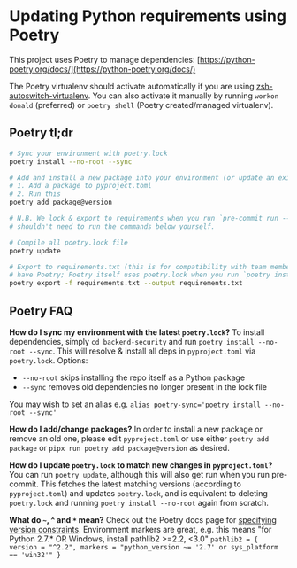 # Updating Python requirements using Poetry

This project uses Poetry to manage dependencies:
[https://python-poetry.org/docs/](https://python-poetry.org/docs/)

The Poetry virtualenv should activate automatically if you are using
[zsh-autoswitch-virtualenv](https://github.com/MichaelAquilina/zsh-autoswitch-virtualenv). You can
also activate it manually by running `workon donald` (preferred) or `poetry shell` (Poetry
created/managed virtualenv).


## Poetry tl;dr

```bash
# Sync your environment with poetry.lock
poetry install --no-root --sync

# Add and install a new package into your environment (or update an existing one)
# 1. Add a package to pyproject.toml
# 2. Run this
poetry add package@version

# N.B. We lock & export to requirements when you run `pre-commit run --all-files` so you
# shouldn't need to run the commands below yourself.

# Compile all poetry.lock file
poetry update

# Export to requirements.txt (this is for compatibility with team members who may not
# have Poetry; Poetry itself uses poetry.lock when you run `poetry install`)
poetry export -f requirements.txt --output requirements.txt
```


## Poetry FAQ

**How do I sync my environment with the latest `poetry.lock`?**
To install dependencies, simply `cd backend-security` and run `poetry install --no-root --sync`.
This will resolve & install all deps in `pyproject.toml` via `poetry.lock`. Options:
  - `--no-root` skips installing the repo itself as a Python package
  - `--sync` removes old dependencies no longer present in the lock file

You may wish to set an alias e.g. `alias poetry-sync='poetry install --no-root --sync'`

**How do I add/change packages?**
In order to install a new package or remove an old one, please edit `pyproject.toml`
or use either `poetry add package` or `pipx run poetry add package@version` as desired.

**How do I update `poetry.lock` to match new changes in `pyproject.toml`?**
You can run `poetry update`, although this will also get run when you run pre-commit. This fetches
the latest matching versions (according to `pyproject.toml`) and updates `poetry.lock`, and is
equivalent to deleting `poetry.lock` and running `poetry install --no-root` again from scratch.

**What do `~`, `^` and `*` mean?**
Check out the Poetry docs page for [specifying version constraints](https://python-poetry.org/docs/dependency-specification/#version-constraints).
Environment markers are great, e.g. this means "for Python 2.7.* OR Windows, install pathlib2 >=2.2, <3.0"
`pathlib2 = { version = "^2.2", markers = "python_version ~= '2.7' or sys_platform == 'win32'" }`
